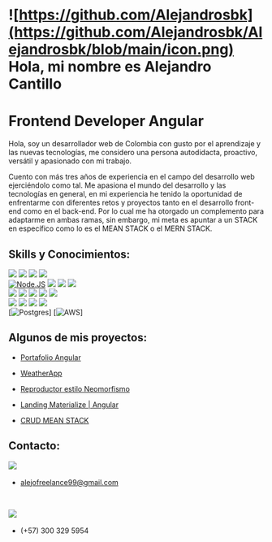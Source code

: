 # ![https://github.com/Alejandrosbk](https://github.com/Alejandrosbk/Alejandrosbk/blob/main/icon.png) Hola, mi nombre es Alejandro Cantillo
# Frontend Developer Angular

Hola, soy un desarrollador web de Colombia con gusto por el aprendizaje y las nuevas tecnologías, me considero una persona autodidacta, proactivo, versátil y apasionado con mi trabajo.

Cuento con más tres años de experiencia en el campo del desarrollo web ejerciéndolo como tal.
Me apasiona el mundo del desarrollo y las tecnologías en general, en mi experiencia he tenido la oportunidad de enfrentarme con diferentes retos y proyectos tanto en el desarrollo front-end como en el back-end. Por lo cual me ha otorgado un complemento para adaptarme en ambas ramas, sin embargo, mi meta es apuntar a un STACK en específico como lo es el MEAN STACK o el MERN STACK.

## Skills y Conocimientos:
[![](https://img.shields.io/badge/Angular-DD0031?style=for-the-badge&logo=angular&logoColor=white)]()
[![](https://img.shields.io/badge/HTML5-E34F26?style=for-the-badge&logo=html5&logoColor=white)]()
[![](https://img.shields.io/badge/CSS-1575F9?&style=for-the-badge&logo=css3&logoColor=white)]()
[![](https://img.shields.io/badge/Bootstrap-563D7C?style=for-the-badge&logo=bootstrap&logoColor=white)]()
</br>
[![Node.JS](https://img.shields.io/badge/Node.JS-339933?style=for-the-badge&logo=node.js&logoColor=101010)]()
[![](https://img.shields.io/badge/JavaScript-F7DF1E?style=for-the-badge&logo=javascript&logoColor=101010)]()
[![](https://img.shields.io/badge/PHP-777BB4?style=for-the-badge&logo=php&logoColor=white)]()
[![](https://img.shields.io/badge/Laravel-FF2D20?style=for-the-badge&logo=laravel&logoColor=white)]()
</br>
[![](https://img.shields.io/badge/VScode-0074C2?&style=for-the-badge&logo=VScode&logoColor=white)]()
[![](https://img.shields.io/badge/GitHub-100000?style=for-the-badge&logo=github&logoColor=white)]()
[![](https://img.shields.io/badge/GitLab-330F63?style=for-the-badge&logo=gitlab&logoColor=white)]()
[![](https://img.shields.io/badge/Windows-0078D6?style=for-the-badge&logo=windows&logoColor=white)]()
[![](https://img.shields.io/badge/iOS-000000?style=for-the-badge&logo=ios&logoColor=white)]()
</br>
[![](https://img.shields.io/badge/MySQL-E34F26?style=for-the-badge&logo=mysql&logoColor=white)]()
[![](https://img.shields.io/badge/MongoDB-47A248?style=for-the-badge&logo=mongodb&logoColor=101010)]()
[![](https://img.shields.io/badge/Firebase-FFCA28?style=for-the-badge&logo=firebase&logoColor=101010)]()
[![](https://img.shields.io/badge/Express-404D59?style=for-the-badge&logo=express&logoColor=white)]()
</br>
[![Postgres](https://img.shields.io/badge/postgres-%23316192.svg?style=for-the-badge&logo=postgresql&logoColor=white)]
[![AWS](https://img.shields.io/badge/AWS-%23FF9900.svg?style=for-the-badge&logo=amazon-aws&logoColor=white)]
</br>

## Algunos de mis proyectos:

<ul>
	<li>
		<a href="https://alejandrosbk.github.io/Portafolio-Angular/">
			<p>Portafolio Angular</p>
		</a>
	</li>
	<li>
		<a href="https://alejandrosbk.github.io/WeatherApp/">
			<p>WeatherApp</p>
		</a>
	</li>
	<li>
		<a href="https://alejandrosbk.github.io/Reproductor-Neomorfismo/">
			<p>Reproductor estilo Neomorfismo</p>
		</a>
	</li>
	<li>
		<a href="https://alejandrosbk.github.io/Materialize-Angular/">
			<p>Landing Materialize | Angular</p>
		</a>
	</li>
	<li>
		<a href="https://github.com/Alejandrosbk/CRUD-MEAN-STACK">
			<p>CRUD MEAN STACK</p>
		</a>
	</li>
</ul>

## Contacto:
[![](https://img.shields.io/badge/Gmail-D14836?style=for-the-badge&logo=gmail&logoColor=white)]()
- alejofreelance99@gmail.com

</br>

[![](https://img.shields.io/badge/WhatsApp-25D366?style=for-the-badge&logo=whatsapp&logoColor=white)]()
- (+57) 300 329 5954

